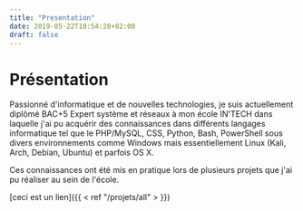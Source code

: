 ```yaml
---
title: "Presentation"
date: 2019-05-22T10:54:28+02:00
draft: false
---
```


# Présentation

Passionné d'informatique et de nouvelles technologies, je suis actuellement diplômé BAC+5 Expert système et réseaux à mon école IN'TECH dans laquelle j'ai pu acquérir des connaissances dans différents langages informatique tel que le PHP/MySQL, CSS, Python, Bash, PowerShell sous divers environnements comme Windows mais essentiellement Linux (Kali, Arch, Debian, Ubuntu) et parfois OS X.

Ces connaissances ont été mis en pratique lors de plusieurs projets que j'ai pu réaliser au sein de l'école.

[ceci est un lien]({{ < ref "/projets/all" > }})